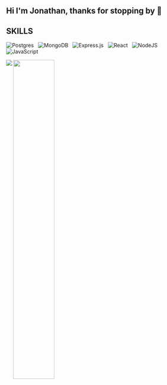 ## Hi I'm Jonathan, thanks for stopping by 👋

## SKILLS
![Postgres](https://img.shields.io/badge/postgres-%23316192.svg?style=for-the-badge&logo=postgresql&logoColor=white) &nbsp;
![MongoDB](https://img.shields.io/badge/MongoDB-%234ea94b.svg?style=for-the-badge&logo=mongodb&logoColor=white) &nbsp;
![Express.js](https://img.shields.io/badge/express.js-%23404d59.svg?style=for-the-badge&logo=express&logoColor=%2361DAFB) &nbsp;
![React](https://img.shields.io/badge/react-%2320232a.svg?style=for-the-badge&logo=react&logoColor=%2361DAFB) &nbsp;
![NodeJS](https://img.shields.io/badge/node.js-6DA55F?style=for-the-badge&logo=node.js&logoColor=white) &nbsp;
![JavaScript](https://img.shields.io/badge/javascript-%23323330.svg?style=for-the-badge&logo=javascript&logoColor=%23F7DF1E) &nbsp;


<img align="left" src="https://github-readme-stats.vercel.app/api?username=jmchiang1&show_icons=true&theme=radical" />

<!-- <img align="left" width="40%" src="https://github-readme-stats.vercel.app/api/top-langs/?username=jmchiang1&layout=compact" /> -->

<img align="left" width="47%" src="https://github-readme-stats.vercel.app/api/top-langs/?username=jmchiang1" />
